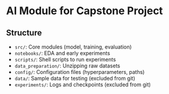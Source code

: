 # AI Module for Capstone Project

## Structure
- `src/`: Core modules (model, training, evaluation)
- `notebooks/`: EDA and early experiments
- `scripts/`: Shell scripts to run experiments
- `data_preparation/`: Unzipping raw datasets
- `config/`: Configuration files (hyperparameters, paths)
- `data/`: Sample data for testing (excluded from git)
- `experiments/`: Logs and checkpoints (excluded from git)